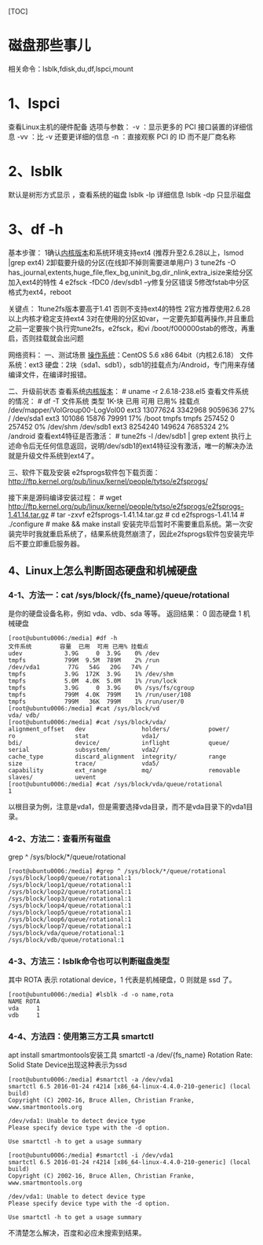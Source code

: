 [TOC]
# 磁盘那些事儿
相关命令：lsblk,fdisk,du,df,lspci,mount

# 1、lspci	
查看Linux主机的硬件配备
选项与参数：
-v  ：显示更多的 PCI 接口装置的详细信息
-vv ：比 -v 还要更详细的信息
-n  ：直接观察 PCI 的 ID 而不是厂商名称 

# 2、lsblk
默认是树形方式显示 ，查看系统的磁盘
lsblk -lp	详细信息
lsblk -dp	只显示磁盘

# 3、df -h
基本步骤：
1确认[内核版本](https://www.baidu.com/s?wd=内核版本&tn=SE_PcZhidaonwhc_ngpagmjz&rsv_dl=gh_pc_zhidao)和系统环境支持ext4 (推荐升至2.6.28以上，lsmod |grep ext4)
2卸载要升级的分区(在线卸不掉则需要进单用户)
3 tune2fs -O has_journal,extents,huge_file,flex_bg,uninit_bg,dir_nlink,extra_isize来给分区加入ext4的特性
4 e2fsck -fDC0 /dev/sdb1 –y修复分区错误
5修改fstab中分区格式为ext4，reboot

关键点：
1tune2fs版本要高于1.41 否则不支持ext4的特性
2官方推荐使用2.6.28以上内核才稳定支持ext4
3对在使用的分区如var，一定要先卸载再操作,并且重启之前一定要挨个执行完tune2fs，e2fsck，和vi /boot/f000000stab的修改，再重启，否则挂载就会出问题

网络资料：
一、测试场景
[操作系统](https://www.baidu.com/s?wd=操作系统&tn=SE_PcZhidaonwhc_ngpagmjz&rsv_dl=gh_pc_zhidao)：CentOS 5.6 x86 64bit（内核2.6.18）
文件系统：ext3
硬盘：2块（sda1、sdb1），sdb1的挂载点为/Android，专门用来存储编译文件，在编译时报错。

二、升级前状态
查看系统[内核版本](https://www.baidu.com/s?wd=内核版本&tn=SE_PcZhidaonwhc_ngpagmjz&rsv_dl=gh_pc_zhidao)：
\# uname -r
2.6.18-238.el5
查看文件系统的情况：
\# df -T
文件系统 类型 1K-块 已用 可用 已用% 挂载点
/dev/mapper/VolGroup00-LogVol00
ext3 13077624 3342968 9059636 27% /
/dev/sda1 ext3 101086 15876 79991 17% /boot
tmpfs tmpfs 257452 0 257452 0% /dev/shm
/dev/sdb1 ext3 8254240 149624 7685324 2% /android
查看ext4特征是否激活：
\# tune2fs -l /dev/sdb1 | grep extent
执行上述命令后无任何信息返回，说明/dev/sdb1的ext4特征没有激活，唯一的解决办法就是升级文件系统到ext4了。

三、软件下载及安装
e2fsprogs软件包下载页面：http://ftp.kernel.org/pub/linux/kernel/people/tytso/e2fsprogs/

接下来是源码编译安装过程：
\# wget http://ftp.kernel.org/pub/linux/kernel/people/tytso/e2fsprogs/e2fsprogs-1.41.14.tar.gz
\# tar -zxvf e2fsprogs-1.41.14.tar.gz
\# cd e2fsprogs-1.41.14
\# ./configure
\# make && make install
安装完毕后暂时不需要重启系统。第一次安装完毕时我就重启系统了，结果系统竟然崩溃了，因此e2fsprogs软件包安装完毕后不要立即重启服务器。 

## 4、Linux上怎么判断固态硬盘和机械硬盘

### 4-1、方法一：cat /sys/block/{fs_name}/queue/rotational
是你的硬盘设备名称，例如 vda、vdb、sda 等等。
返回结果：
0  固态硬盘
1  机械硬盘
```
[root@ubuntu0006:/media] #df -h
文件系统        容量  已用  可用 已用% 挂载点
udev            3.9G     0  3.9G    0% /dev
tmpfs           799M  9.5M  789M    2% /run
/dev/vda1        77G   54G   20G   74% /
tmpfs           3.9G  172K  3.9G    1% /dev/shm
tmpfs           5.0M  4.0K  5.0M    1% /run/lock
tmpfs           3.9G     0  3.9G    0% /sys/fs/cgroup
tmpfs           799M  4.0K  799M    1% /run/user/108
tmpfs           799M   36K  799M    1% /run/user/0
[root@ubuntu0006:/media] #cat /sys/block/vd
vda/ vdb/
[root@ubuntu0006:/media] #cat /sys/block/vda/
alignment_offset   dev                holders/           power/             ro                 stat               vda1/
bdi/               device/            inflight           queue/             serial             subsystem/         vda2/
cache_type         discard_alignment  integrity/         range              size               trace/             vda5/
capability         ext_range          mq/                removable          slaves/            uevent
[root@ubuntu0006:/media] #cat /sys/block/vda/queue/rotational
1
```
以根目录为例，注意是vda1，但是需要选择vda目录，而不是vda目录下的vda1目录。

### 4-2、方法二：查看所有磁盘
grep ^ /sys/block/*/queue/rotational
```
[root@ubuntu0006:/media] #grep ^ /sys/block/*/queue/rotational
/sys/block/loop0/queue/rotational:1
/sys/block/loop1/queue/rotational:1
/sys/block/loop2/queue/rotational:1
/sys/block/loop3/queue/rotational:1
/sys/block/loop4/queue/rotational:1
/sys/block/loop5/queue/rotational:1
/sys/block/loop6/queue/rotational:1
/sys/block/loop7/queue/rotational:1
/sys/block/vda/queue/rotational:1
/sys/block/vdb/queue/rotational:1
```

### 4-3、方法三：lsblk命令也可以判断磁盘类型
其中 ROTA 表示 rotational device，1 代表是机械硬盘，0 则就是 ssd 了。
```
[root@ubuntu0006:/media] #lsblk -d -o name,rota
NAME ROTA
vda     1
vdb     1
```

### 4-4、方法四：使用第三方工具 smartctl
apt install smartmontools安装工具
smartctl -a /dev/{fs_name} 
Rotation Rate: Solid State Device出现这种表示为ssd
```
[root@ubuntu0006:/media] #smartctl -a /dev/vda1
smartctl 6.5 2016-01-24 r4214 [x86_64-linux-4.4.0-210-generic] (local build)
Copyright (C) 2002-16, Bruce Allen, Christian Franke, www.smartmontools.org

/dev/vda1: Unable to detect device type
Please specify device type with the -d option.

Use smartctl -h to get a usage summary

[root@ubuntu0006:/media] #smartctl -i /dev/vda1
smartctl 6.5 2016-01-24 r4214 [x86_64-linux-4.4.0-210-generic] (local build)
Copyright (C) 2002-16, Bruce Allen, Christian Franke, www.smartmontools.org

/dev/vda1: Unable to detect device type
Please specify device type with the -d option.

Use smartctl -h to get a usage summary

```
不清楚怎么解决，百度和必应未搜索到结果。





